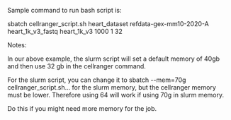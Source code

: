Sample command to run bash script is:

sbatch cellranger_script.sh heart_dataset refdata-gex-mm10-2020-A heart_1k_v3_fastq heart_1k_v3 1000 1 32



Notes: 

In our above example, the slurm script will set a default memory of 40gb and then use 32 gb in the cellranger command. 

For the slurm script, you can change it to sbatch --mem=70g cellranger_script.sh... for the slurm memory, but the cellranger memory must be lower. Therefore using 64 will work if using 70g in slurm memory. 

Do this if you might need more memory for the job.